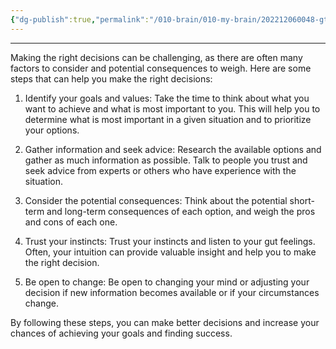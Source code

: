 ```yaml
---
{"dg-publish":true,"permalink":"/010-brain/010-my-brain/202212060048-gtp-3-making-the-right-decisions/","created":"2022-12-06T00:48:22.000-05:00","updated":"2025-03-13T15:15:29.892-04:00"}
---
```



---

Making the right decisions can be challenging, as there are often many factors to consider and potential consequences to weigh. Here are some steps that can help you make the right decisions:

1.  Identify your goals and values: Take the time to think about what you want to achieve and what is most important to you. This will help you to determine what is most important in a given situation and to prioritize your options.
    
2.  Gather information and seek advice: Research the available options and gather as much information as possible. Talk to people you trust and seek advice from experts or others who have experience with the situation.
    
3.  Consider the potential consequences: Think about the potential short-term and long-term consequences of each option, and weigh the pros and cons of each one.
    
4.  Trust your instincts: Trust your instincts and listen to your gut feelings. Often, your intuition can provide valuable insight and help you to make the right decision.
    
5.  Be open to change: Be open to changing your mind or adjusting your decision if new information becomes available or if your circumstances change.
    

By following these steps, you can make better decisions and increase your chances of achieving your goals and finding success.